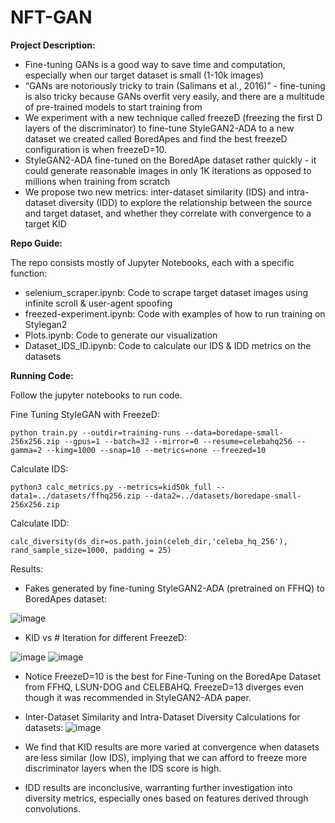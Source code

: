 # NFT-GAN

**Project Description:**
- Fine-tuning GANs is a good way to save time and computation, especially when our target dataset is small (1-10k images)
- “GANs are notoriously tricky to train (Salimans et al., 2016)” - fine-tuning is also tricky because GANs overfit very easily, and there are a multitude of pre-trained models to start training from
- We experiment with a new technique called freezeD (freezing the first D layers of the discriminator) to fine-tune StyleGAN2-ADA to a new dataset we created called BoredApes and find the best freezeD configuration is when freezeD=10. 
- StyleGAN2-ADA fine-tuned on the BoredApe dataset rather quickly - it could generate reasonable images in only 1K iterations as opposed to millions when training from scratch
- We propose two new metrics: inter-dataset similarity (IDS) and intra-dataset diversity (IDD) to explore the relationship between the source and target dataset, and whether they correlate with convergence to a target KID


**Repo Guide:**


The repo consists mostly of Jupyter Notebooks, each with a specific function:

- selenium_scraper.ipynb: Code to scrape target dataset images using infinite scroll & user-agent spoofing
- freezed-experiment.ipynb: Code with examples of how to run training on Stylegan2
- Plots.ipynb: Code to generate our visualization
- Dataset_IDS_ID.ipynb: Code to calculate our IDS & IDD metrics on the datasets


**Running Code:**

Follow the jupyter notebooks to run code. 


Fine Tuning StyleGAN with FreezeD: 
```
python train.py --outdir=training-runs --data=boredape-small-256x256.zip --gpus=1 --batch=32 --mirror=0 --resume=celebahq256 --gamma=2 --kimg=1000 --snap=10 --metrics=none --freezed=10
```

Calculate IDS:
```
python3 calc_metrics.py --metrics=kid50k_full --data1=../datasets/ffhq256.zip --data2=../datasets/boredape-small-256x256.zip
```
Calculate IDD:
```
calc_diversity(ds_dir=os.path.join(celeb_dir,'celeba_hq_256'), rand_sample_size=1000, padding = 25)
```

Results:
- Fakes generated by fine-tuning StyleGAN2-ADA (pretrained on FFHQ) to BoredApes dataset: 
<!-- ![image](https://github.com/ravishrawal/NFT-GAN/blob/main/GAN_output.png?raw=true) -->
![image](https://user-images.githubusercontent.com/14844731/146687523-79b5a4fa-0e28-4c22-9dfd-f61e08bcedb8.png)


- KID vs # Iteration for different FreezeD:  

<!-- ![image](https://github.com/ravishrawal/NFT-GAN/blob/main/GAN_plots.png?raw=true) -->
![image](https://user-images.githubusercontent.com/14844731/146687580-586370cb-c989-4b92-94e7-2025ef8b1b19.png)
![image](https://user-images.githubusercontent.com/14844731/146657856-7664e4bb-3607-4ca3-8d39-22495926179c.png)

 - Notice FreezeD=10 is the best for Fine-Tuning on the BoredApe Dataset from FFHQ, LSUN-DOG and CELEBAHQ. FreezeD=13 diverges even though it was recommended in StyleGAN2-ADA paper. 

 - Inter-Dataset Similarity and Intra-Dataset Diversity Calculations for datasets: 
![image](https://user-images.githubusercontent.com/14844731/146657836-140dc039-4618-41d4-8fbb-1d62ede82c48.png)

 - We find that KID results are more varied at convergence when datasets are less similar (low IDS), implying that we can afford to freeze more discriminator layers when the IDS score is high.
 - IDD results are inconclusive, warranting further investigation into diversity metrics, especially ones based on features derived through convolutions. 



